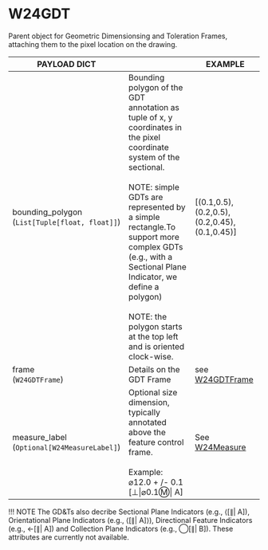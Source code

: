 # W24GDT

Parent object for Geometric Dimensionsing and Toleration Frames, attaching them to the pixel location on the drawing.

| PAYLOAD DICT      |                                                      | EXAMPLE                                      |
| ------------------| -----------------------------------------------------|---------------------------------------------- |
| bounding_polygon <br/>(`List[Tuple[float, float]]`)              | Bounding polygon of the GDT annotation as tuple of x, y coordinates in the pixel coordinate system of the sectional. <br/><br/> NOTE: simple GDTs are represented by a simple rectangle.To support more complex GDTs (e.g., with a Sectional Plane Indicator, we define a polygon) <br/><br/>NOTE: the polygon starts at the top left and is oriented clock-wise. | [(0.1,0.5), (0.2,0.5), (0.2,0.45), (0.1,0.45)] |
| frame<br/>(`W24GDTFrame`)             |  Details on the GDT Frame    | see [W24GDTFrame](../models/w24gdt_frame.md)                         |
| measure_label<br/>(`Optional[W24MeasureLabel]`)             |  Optional size dimension, typically annotated above the feature control frame.<br/><br/>Example: <br/>⌀12.0 + /- 0.1<br/>[⊥\|⌀0.1Ⓜ\| A]    | See [W24Measure](../models/w24measure.md)                         |

!!! NOTE
    The GD&Ts also decribe Sectional Plane Indicators (e.g., ⟨[∥| A]), Orientational Plane Indicators (e.g., ⟨[∥| A]⟩), Directional Feature Indicators (e.g., ←[∥| A]) and Collection Plane Indicators (e.g., ◯[∥| B]). These attributes are currently not available.